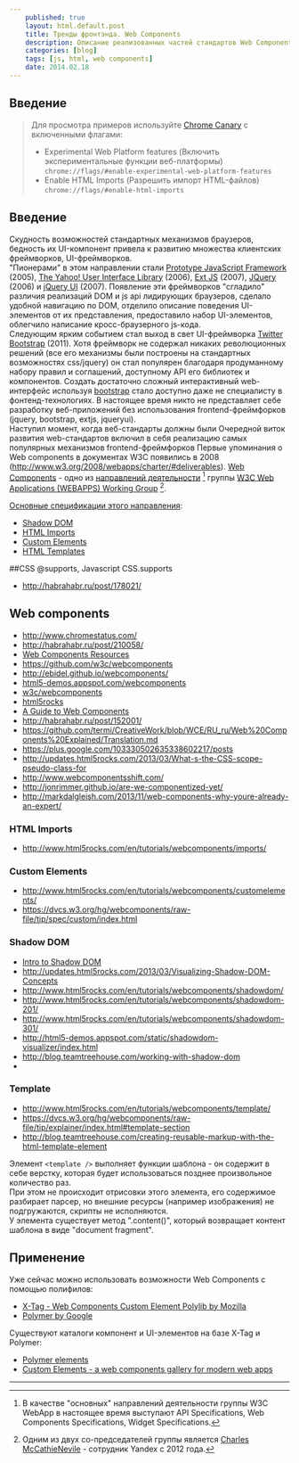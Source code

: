 ```yaml
---
    published: true
    layout: html.default.post
    title: Тренды фронтэнда. Web Components
    description: Описание реализованных частей стандартов Web Components
    categories: [blog]
    tags: [js, html, web components]
    date: 2014.02.18
---
```


## Введение

> Для просмотра примеров используйте [Chrome Canary](https://www.google.com/intl/en/chrome/browser/canary.html) с включенными флагами:
>
> *    Experimental Web Platform features (Включить экспериментальные функции веб-платформы)  
       `chrome://flags/#enable-experimental-web-platform-features`
> *    Enable HTML Imports (Разрешить импорт HTML-файлов)  
       `chrome://flags/#enable-html-imports`

## Введение

Скудность возможностей стандартных механизмов браузеров, бедность их UI-компонент привела к развитию множества клиентских фреймворков, UI-фреймворков.  
"Пионерами" в этом направлении стали [Prototype JavaScript Framework](http://prototypejs.org/) (2005), [The Yahoo! User Interface Library](http://yuilibrary.com/) (2006), [Ext JS](http://www.sencha.com/products/extjs/) (2007), [JQuery](http://jquery.com/) (2006) и [jQuery UI](http://jqueryui.com/) (2007).
Появление эти фреймворков "сгладило" различия реализаций DOM и js api лидирующих браузеров, сделало удобной навигацию по DOM, отделило описание поведения UI-элементов от их представления, предоставило набор UI-элементов, облегчило написание кросс-браузерного js-кода.  
Следующим ярким событием стал выход в свет UI-фреймворка [Twitter Bootstrap](http://getbootstrap.com/) (2011). 
Хотя фреймворк не содержал никаких революционных решений (все его механизмы были построены на стандартных возможностях css/jquery) он стал популярен благодаря продуманному набору правил и соглашений, доступному API его библиотек и компонентов.
Создать достаточно сложный интерактивный web-интерфейс используя [bootstrap](http://getbootstrap.com/) стало доступно даже не специалисту в фонтенд-технологиях.
В настоящее время никто не представляет себе разработку веб-приложений без использования frontend-фреймфорков (jquery, bootstrap, extjs, jqueryui).  
Наступил момент, когда веб-стандарты должны были 
Очередной виток развития web-стандартов включил в себя реализацию самых популярных механизмов frontend-фреймфорков
Первые упоминания о Web components в документах W3C появились в 2008 (http://www.w3.org/2008/webapps/charter/#deliverables).
[Web Components](http://w3c.github.io/webcomponents/explainer/) - одно из [направлений деятельности](http://www.w3.org/2008/webapps/wiki/PubStatus) [^1] группы [W3C Web Applications (WEBAPPS) Working Group](http://www.w3.org/2008/webapps/) [^2].

[Основные спецификации этого направления](http://www.w3.org/2008/webapps/wiki/PubStatus#Web_Components_Specifications):

* [Shadow DOM](http://w3c.github.io/webcomponents/spec/shadow/)
* [HTML Imports](http://w3c.github.io/webcomponents/spec/imports/)
* [Custom Elements](http://w3c.github.io/webcomponents/spec/custom/)
* [HTML Templates](https://dvcs.w3.org/hg/webcomponents/raw-file/tip/spec/templates/)

##CSS @supports, Javascript CSS.supports
* <http://habrahabr.ru/post/178021/>

## Web components
* <http://www.chromestatus.com/>
* <http://habrahabr.ru/post/210058/>
* [Web Components Resources](http://ebidel.github.io/webcomponents/)
* <https://github.com/w3c/webcomponents>
* <http://ebidel.github.io/webcomponents/>
* [html5-demos.appspot.com/webcomponents](http://html5-demos.appspot.com/static/webcomponents/index.html)
* [w3c/webcomponents](https://dvcs.w3.org/hg/webcomponents/raw-file/tip/explainer/index.html)
* [html5rocks](http://www.html5rocks.com/en/tutorials/#webcomponents)
* [A Guide to Web Components](http://css-tricks.com/modular-future-web-components/)
* <http://habrahabr.ru/post/152001/>
* <https://github.com/termi/CreativeWork/blob/WCE/RU_ru/Web%20Components%20Explained/Translation.md>
* <https://plus.google.com/103330502635338602217/posts>
* <http://updates.html5rocks.com/2013/03/What-s-the-CSS-scope-pseudo-class-for>
* <http://www.webcomponentsshift.com/>
* <http://jonrimmer.github.io/are-we-componentized-yet/>
* <http://markdalgleish.com/2013/11/web-components-why-youre-already-an-expert/>

### HTML Imports
* <http://www.html5rocks.com/en/tutorials/webcomponents/imports/>

### Custom Elements
* <http://www.html5rocks.com/en/tutorials/webcomponents/customelements/>
* <https://dvcs.w3.org/hg/webcomponents/raw-file/tip/spec/custom/index.html>


### Shadow DOM
* [Intro to Shadow DOM](http://net.tutsplus.com/tutorials/html-css-techniques/intro-to-shadow-dom/)
* <http://updates.html5rocks.com/2013/03/Visualizing-Shadow-DOM-Concepts>
* <http://www.html5rocks.com/en/tutorials/webcomponents/shadowdom/>
* <http://www.html5rocks.com/en/tutorials/webcomponents/shadowdom-201/>
* <http://www.html5rocks.com/en/tutorials/webcomponents/shadowdom-301/>
* <http://html5-demos.appspot.com/static/shadowdom-visualizer/index.html>
* <http://blog.teamtreehouse.com/working-with-shadow-dom>
*

### Template
* <http://www.html5rocks.com/en/tutorials/webcomponents/template/>
* <https://dvcs.w3.org/hg/webcomponents/raw-file/tip/explainer/index.html#template-section>
* <http://blog.teamtreehouse.com/creating-reusable-markup-with-the-html-template-element>

Элемент `<template />` выполняет функции шаблона - он содержит в себе верстку, которая будет использоваться позднее произвольное количество раз.  
При этом не происходит отрисовки этого элемента, его содержимое разбирает парсер, но внешние ресурсы (например изображения) не подгружаются, скрипты не исполняются.  
У элемента существует метод ".content()", который возвращает контент шаблона в виде "document fragment".

## Применение

Уже сейчас можно использовать возможности Web Components с помощью полифилов:

* [X-Tag - Web Components Custom Element Polylib by Mozilla](http://www.x-tags.org/)
* [Polymer by Google](http://www.polymer-project.org/)

Существуют каталоги компонент и UI-элементов на базе X-Tag и Polymer:

* [Polymer elements](http://www.polymer-project.org/docs/elements/)
* [Custom Elements - a web components gallery for modern web apps](http://customelements.io/)

---
[^1]: В качестве "основных" направлений деятельности группы W3C WebApp в настоящее время выступают API Specifications, Web Components Specifications, Widget Specifications.
[^2]: Одним из двух со-председателей группы является [Charles McCathieNevile](http://tech.yandex.ru/people/23169/) - сотрудник Yandex с 2012 года.
